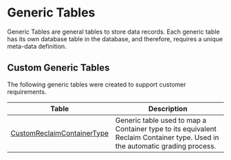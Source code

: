 ﻿# Generic Tables

Generic Tables are general tables to store data records. Each generic table has its own database table in the database, and therefore, requires a unique meta-data definition.

## Custom Generic Tables

The following generic tables were created to support customer requirements.

| Table                     | Description       |
| ------                    | ------            |
| [CustomReclaimContainerType](/AMSOsram/techspec>artifacts>generictables>CustomReclaimContainerType) | Generic table used to map a Container type to its equivalent Reclaim Container type. Used in the automatic grading process. | 


